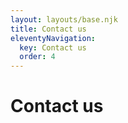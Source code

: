 ```yaml
---
layout: layouts/base.njk
title: Contact us
eleventyNavigation:
  key: Contact us
  order: 4
---
```


# Contact us
